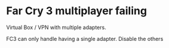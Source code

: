 # Far Cry 3 multiplayer failing


Virtual Box / VPN with multiple adapters.

FC3 can only handle having a single adapter. Disable the others
